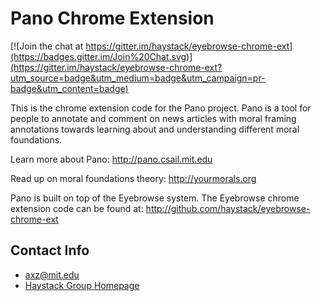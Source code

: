 Pano Chrome Extension
===========
[![Join the chat at https://gitter.im/haystack/eyebrowse-chrome-ext](https://badges.gitter.im/Join%20Chat.svg)](https://gitter.im/haystack/eyebrowse-chrome-ext?utm_source=badge&utm_medium=badge&utm_campaign=pr-badge&utm_content=badge)

This is the chrome extension code for the Pano project. Pano is a tool for people to annotate and comment on news articles with moral framing annotations towards learning about and understanding different moral foundations.

Learn more about Pano: http://pano.csail.mit.edu

Read up on moral foundations theory: http://yourmorals.org

Pano is built on top of the Eyebrowse system. The Eyebrowse chrome extension code can be found at: http://github.com/haystack/eyebrowse-chrome-ext


## Contact Info
+ [axz@mit.edu](mailto:axz@mit.edu)
+ [Haystack Group Homepage](http://haystack.csail.mit.edu/)
